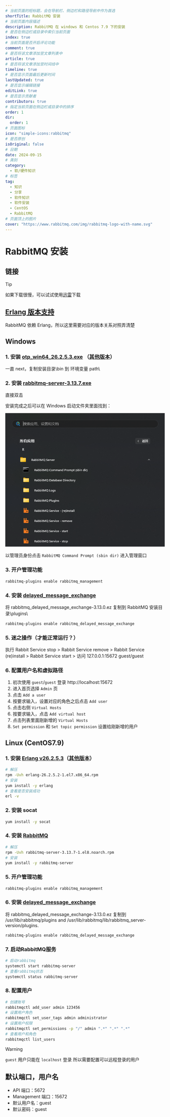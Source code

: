```yaml
---
# 当前页面的短标题，会在导航栏、侧边栏和路径导航中作为首选
shortTitle: RabbitMQ 安装
# 当前页面内容描述
description: RabbitMQ 在 windows 和 Centos 7.9 下的安装
# 是否在侧边栏或目录中索引当前页面
index: true
# 当前页面是否开启评论功能
comment: true
# 是否将该文章添加至文章列表中
article: true
# 是否将该文章添加至时间线中
timeline: true
# 是否显示页面最后更新时间
lastUpdated: true
# 是否显示编辑链接
editLink: true
# 是否显示贡献者
contributors: true
# 指定当前页面在侧边栏或目录中的排序
order: 1
dir:
  order: 1
# 页面图标
icon: "simple-icons:rabbitmq"
# 是否原创
isOriginal: false
# 日期
date: 2024-09-15
# 类别
category:
  - 软/硬件知识
# 标签
tag:
  - 知识
  - 分享
  - 软件知识
  - 软件安装
  - CentOS
  - RabbitMQ
# 页面顶上的图片
cover: "https://www.rabbitmq.com/img/rabbitmq-logo-with-name.svg"
---
```


# RabbitMQ 安装

## 链接

<VPCard
  title="Rabbit MQ 官网"
  link="https://www.rabbitmq.com/"
/>

<VPCard
  title="Rabbit MQ 中文网"
  desc="仅供参考"
  link="https://rabbitmq.org.cn/"
/>

> [!tip]
> 如果下载很慢，可以试试使用[迅雷](https://www.xunlei.com/)下载

## [Erlang 版本支持](https://www.rabbitmq.com/docs/which-erlang)

RabbitMQ 依赖 Erlang，所以这里需要对应的版本关系对照弄清楚

## Windows

### 1. 安装 [otp_win64_26.2.5.3.exe](https://github.com/erlang/otp/releases/download/OTP-26.2.5.3/otp_win64_26.2.5.3.exe) （[其他版本](https://erlang.org/download/otp_versions_tree.html)）
   
一直 next，复制安装目录\bin 到 环境变量 path\

### 2. 安装 [rabbitmq-server-3.13.7.exe](https://github.com/rabbitmq/rabbitmq-server/releases/download/v3.13.7/rabbitmq-server-3.13.7.exe)

直接双击

安装完成之后可以在 Windows 启动文件夹里面找到：

![RabbitMQ管理文件夹](/assets/images/blog/rabbit_windows_manage_dir.png)

以管理员身份点击 `RabbitMQ Command Prompt (sbin dir)` 进入管理窗口

### 3. 开户管理功能   
   
```bash
rabbitmq-plugins enable rabbitmq_management
```

### 4. 安装 [delayed_message_exchange](https://github.com/rabbitmq/rabbitmq-delayed-message-exchange/releases/download/v3.13.0/rabbitmq_delayed_message_exchange-3.13.0.ez) 

将 rabbitmq_delayed_message_exchange-3.13.0.ez 复制到 RabbitMQ 安装目录\plugins\

```bash
rabbitmq-plugins enable rabbitmq_delayed_message_exchange
```

### 5. 迷之操作（才能正常运行？）
   
执行 Rabbit Service stop > Rabbit Service remove > Rabbit Service (re)install > Rabbit Service start > 访问 127.0.0.1:15672 guest/guest


### 6. 配置用户名和虚拟路径

1. 初次使用 `guest`/`guest` 登录 http://localhost:15672
2. 进入首页选择 `Admin` 页
3. 点击 `Add a user`
4. 按要求输入，设置对应的角色之后点击 `Add user`
5. 点击右侧 `Virtual Hosts`
6. 按要求输入，点击 `Add virtual host`
7. 点击列表里面刚新增的 `Virtual Hosts`
8. `Set permission` 和 `Set topic permission` 设置给刚新增的用户

## Linux (CentOS7.9)

### 1. 安装 [Erlang v26.2.5.3](https://github.com/rabbitmq/erlang-rpm/releases/tag/v26.2.5.3)（[其他版本](https://github.com/rabbitmq/erlang-rpm/releases)）

```bash
# 解压
rpm -Uvh erlang-26.2.5.2-1.el7.x86_64.rpm
# 安装
yum install -y erlang
# 查看是否安装成功
erl -v
```

### 2. 安装 socat

```bash
yum install -y socat
```

### 4. 安装 [RabbitMQ](https://github.com/rabbitmq/rabbitmq-server/releases/download/v3.13.7/rabbitmq-server-3.13.7-1.el8.noarch.rpm)

```bash
# 解压
rpm -Uvh rabbitmq-server-3.13.7-1.el8.noarch.rpm
# 安装
yum install -y rabbitmq-server
```

### 5. 开户管理功能

```bash
rabbitmq-plugins enable rabbitmq_management
```

### 6. 安装 [delayed_message_exchange](https://github.com/rabbitmq/rabbitmq-delayed-message-exchange/releases/download/v3.13.0/rabbitmq_delayed_message_exchange-3.13.0.ez)

将 rabbitmq_delayed_message_exchange-3.13.0.ez 复制到 /usr/lib/rabbitmq/plugins and /usr/lib/rabbitmq/lib/rabbitmq_server-version/plugins.

```bash
rabbitmq-plugins enable rabbitmq_delayed_message_exchange
```

### 7. 启动RabbitMQ服务

```bash
# 启动rabbitmq
systemctl start rabbitmq-server
# 查看rabbitmq状态
systemctl status rabbitmq-server
```
### 8. 配置用户

```bash
# 创建账号
rabbitmqctl add_user admin 123456
# 设置用户角色
rabbitmqctl set_user_tags admin administrator
# 设置用户权限
rabbitmqctl set_permissions -p "/" admin ".*" ".*" ".*"
# 查看用户和角色
rabbitmqctl list_users

```

> [!warning]
> `guest` 用户只能在 `localhost` 登录
> 所以需要配置可以远程登录的用户

## 默认端口，用户名

- API 端口：5672
- Management 端口：15672
- 默认用户名：guest
- 默认密码：guest
